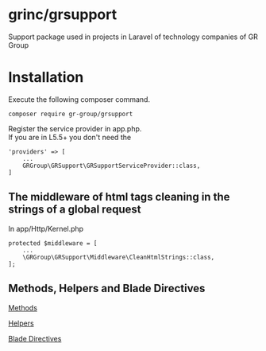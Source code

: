 # grinc/grsupport

Support package used in projects in Laravel of technology companies of GR Group

# Installation

Execute the following composer command.

    composer require gr-group/grsupport

Register the service provider in app.php.  
If you are in L5.5+ you don't need the 

	'providers' => [
		...
		GRGroup\GRSupport\GRSupportServiceProvider::class,
   	]
   	
## The middleware of html tags cleaning in the strings of a global request

In app/Http/Kernel.php

	protected $middleware = [
   		...
   		\GRGroup\GRSupport\Middleware\CleanHtmlStrings::class,
	];

## Methods, Helpers and Blade Directives

[Methods](https://github.com/gr-group/grsupport/blob/master/src/Classes/Support.php#L9)

[Helpers](https://github.com/gr-group/grsupport/blob/master/src/Helpers/grsupport.php#L3)

[Blade Directives](https://github.com/gr-group/grsupport/blob/master/src/GRSupportServiceProvider.php#L18)